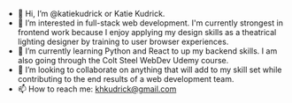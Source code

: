 - 👋 Hi, I’m @katiekudrick or Katie Kudrick. 
- 👀 I’m interested in full-stack web development. I'm currently strongest in frontend work because I enjoy applying my design skills as a theatrical lighting designer by training to user browser experiences.
- 🌱 I’m currently learning Python and React to up my backend skills. I am also going through the Colt Steel WebDev Udemy course. 
- 💞️ I’m looking to collaborate on anything that will add to my skill set while contributing to the end results of a web development team. 
- 📫 How to reach me: khkudrick@gmail.com

<!---
katiekudrick/katiekudrick is a ✨ special ✨ repository because its `README.md` (this file) appears on your GitHub profile.
You can click the Preview link to take a look at your changes.
--->
